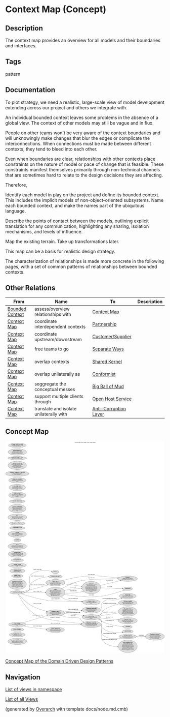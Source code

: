 
# Context Map (Concept)
## Description
 The context map provides an overview for all models and their boundaries and
interfaces.


## Tags
pattern

## Documentation
To plot strategy, we need a realistic, large-scale view of model development
extending across our project and others we integrate with.

An individual bounded context leaves some problems in the absence of a global
view. The context of other models may still be vague and in flux.

People on other teams won't be very aware of the context boundaries and will
unknowingly make changes that blur the edges or complicate the
interconnections. When connections must be made between different contexts,
they tend to bleed into each other.

Even when boundaries are clear, relationships with other contexts place
constraints on the nature of model or pace of change that is feasible. These
constraints manifest themselves primarily through non-technical channels that
are sometimes hard to relate to the design decisions they are affecting.

Therefore,

Identify each model in play on the project and define its bounded context.
This includes the implicit models of non-object-oriented subsystems.
Name each bounded context, and make the names part of the ubiquitous language.

Describe the points of contact between the models, outlining explicit
translation for any communication, highlighting any sharing, isolation
mechanisms, and levels of influence.

Map the existing terrain. Take up transformations later.

This map can be a basis for realistic design strategy.

The characterization of relationships is made more concrete in the following
pages, with a set of common patterns of relationships between bounded contexts.
## Other Relations
| From | Name | To | Description |
|---|---|---|---|
| [Bounded Context](../../software-development/domain-driven-design/c-bounded-context.md) | assess/overview relationships with | [Context Map](../../software-development/domain-driven-design/c-context-map.md) |  |
| [Context Map](../../software-development/domain-driven-design/c-context-map.md) | coordinate interdependent contexts | [Partnership](../../software-development/domain-driven-design/c-partnership.md) |  |
| [Context Map](../../software-development/domain-driven-design/c-context-map.md) | coordinate upstream/downstream | [Customer/Supplier](../../software-development/domain-driven-design/c-customer-supplier.md) |  |
| [Context Map](../../software-development/domain-driven-design/c-context-map.md) | free teams to go | [Separate Ways](../../software-development/domain-driven-design/c-separate-ways.md) |  |
| [Context Map](../../software-development/domain-driven-design/c-context-map.md) | overlap contexts | [Shared Kernel](../../software-development/domain-driven-design/c-shared-kernel.md) |  |
| [Context Map](../../software-development/domain-driven-design/c-context-map.md) | overlap unilaterally as | [Conformist](../../software-development/domain-driven-design/c-conformist.md) |  |
| [Context Map](../../software-development/domain-driven-design/c-context-map.md) | seggregate the conceptual messes | [Big Ball of Mud](../../software-development/domain-driven-design/c-big-ball-of-mud.md) |  |
| [Context Map](../../software-development/domain-driven-design/c-context-map.md) | support multiple clients through | [Open Host Service](../../software-development/domain-driven-design/c-open-host-service.md) |  |
| [Context Map](../../software-development/domain-driven-design/c-context-map.md) | translate and isolate unilaterally with | [Anti-Corruption Layer](../../software-development/domain-driven-design/c-anti-corruption-layer.md) |  |

## Concept Map
![Concept Map of the Domain Driven Design Patterns](../../software-development/domain-driven-design/concept-view.png)

[Concept Map of the Domain Driven Design Patterns](../../software-development/domain-driven-design/concept-view.md)


## Navigation
[List of views in namespace](./views-in-namespace.md)

[List of all Views](../../views.md)


(generated by [Overarch](https://github.com/soulspace-org/overarch) with template docs/node.md.cmb)
